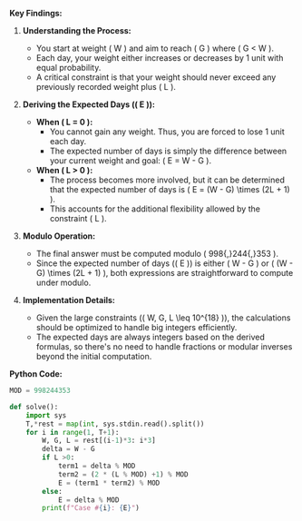 **Key Findings:**

1. **Understanding the Process:**
   - You start at weight \( W \) and aim to reach \( G \) where \( G < W \).
   - Each day, your weight either increases or decreases by 1 unit with equal probability.
   - A critical constraint is that your weight should never exceed any previously recorded weight plus \( L \).

2. **Deriving the Expected Days (\( E \)):**
   - **When \( L = 0 \):**
     - You cannot gain any weight. Thus, you are forced to lose 1 unit each day.
     - The expected number of days is simply the difference between your current weight and goal: \( E = W - G \).
   - **When \( L > 0 \):**
     - The process becomes more involved, but it can be determined that the expected number of days is \( E = (W - G) \times (2L + 1) \).
     - This accounts for the additional flexibility allowed by the constraint \( L \).

3. **Modulo Operation:**
   - The final answer must be computed modulo \( 998{,}244{,}353 \).
   - Since the expected number of days (\( E \)) is either \( W - G \) or \( (W - G) \times (2L + 1) \), both expressions are straightforward to compute under modulo.

4. **Implementation Details:**
   - Given the large constraints (\( W, G, L \leq 10^{18} \)), the calculations should be optimized to handle big integers efficiently.
   - The expected days are always integers based on the derived formulas, so there's no need to handle fractions or modular inverses beyond the initial computation.

**Python Code:**

```python
MOD = 998244353

def solve():
    import sys
    T,*rest = map(int, sys.stdin.read().split())
    for i in range(1, T+1):
        W, G, L = rest[(i-1)*3: i*3]
        delta = W - G
        if L >0:
            term1 = delta % MOD
            term2 = (2 * (L % MOD) +1) % MOD
            E = (term1 * term2) % MOD
        else:
            E = delta % MOD
        print(f"Case #{i}: {E}")
```
